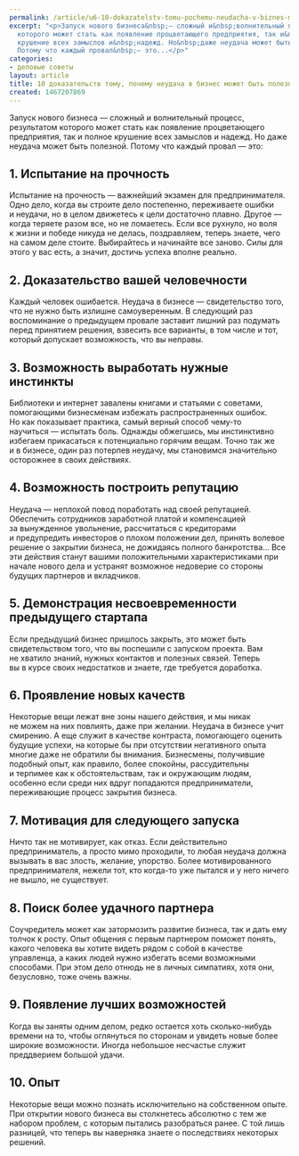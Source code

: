 ```yaml
---
permalink: /article/u6-10-dokazatelstv-tomu-pochemu-neudacha-v-biznes-mozhet-byt-polezna
excerpt: "<p>Запуск нового бизнеса&nbsp;— сложный и&nbsp;волнительный процесс, результатом
  которого может стать как появление процветающего предприятия, так и&nbsp;полное
  крушение всех замыслов и&nbsp;надежд. Но&nbsp;даже неудача может быть полезной.
  Потому что каждый провал&nbsp;— это...</p>"
categories:
- деловые советы
layout: article
title: 10 доказательств тому, почему неудача в бизнес может быть полезна
created: 1467207869
---
```

Запуск нового бизнеса — сложный и волнительный процесс, результатом которого может стать как появление процветающего предприятия, так и полное крушение всех замыслов и надежд. Но даже неудача может быть полезной. Потому что каждый провал — это:

## 1. Испытание на прочность ##

Испытание на прочность — важнейший экзамен для предпринимателя. Одно дело, когда вы строите дело постепенно, переживаете ошибки и неудачи, но в целом движетесь к цели достаточно плавно. Другое — когда теряете разом все, но не ломаетесь. Если все рухнуло, но воля к жизни и победе никуда не делась, поздравляем, теперь знаете, чего на самом деле стоите. Выбирайтесь и начинайте все заново. Силы для этого у вас есть, а значит, достичь успеха вполне реально.

## 2. Доказательство вашей человечности ##

Каждый человек ошибается. Неудача в бизнесе — свидетельство того, что не нужно быть излишне самоуверенным. В следующий раз воспоминание о предыдущем провале заставит лишний раз подумать перед принятием решения, взвесить все варианты, в том числе и тот, который допускает возможность, что вы неправы.

## 3. Возможность выработать нужные инстинкты ##

Библиотеки и интернет завалены книгами и статьями с советами, помогающими бизнесменам избежать распространенных ошибок. Но как показывает практика, самый верный способ чему-то научиться — испытать боль. Однажды обжегшись, мы инстинктивно избегаем прикасаться к потенциально горячим вещам. Точно так же и в бизнесе, один раз потерпев неудачу, мы становимся значительно осторожнее в своих действиях.

## 4. Возможность построить репутацию ##

Неудача — неплохой повод поработать над своей репутацией. Обеспечить сотрудников заработной платой и компенсацией за вынужденное увольнение, рассчитаться с кредиторами и предупредить инвесторов о плохом положении дел, принять волевое решение о закрытии бизнеса, не дожидаясь полного банкротства... Все эти действия станут вашими положительными характеристиками при начале нового дела и устранят возможное недоверие со стороны будущих партнеров и вкладчиков.

## 5. Демонстрация несвоевременности предыдущего стартапа ##

Если предыдущий бизнес пришлось закрыть, это может быть свидетельством того, что вы поспешили с запуском проекта. Вам не хватило знаний, нужных контактов и полезных связей. Теперь вы в курсе своих недостатков и знаете, где требуется доработка.

## 6. Проявление новых качеств ##

Некоторые вещи лежат вне зоны нашего действия, и мы никак не можем на них повлиять, даже при желании. Неудача в бизнесе учит смирению. А еще служит в качестве контраста, помогающего оценить будущие успехи, на которые бы при отсутствии негативного опыта многие даже не обратили бы внимания. Бизнесмены, получившие подобный опыт, как правило, более спокойны, рассудительны и терпимее как к обстоятельствам, так и окружающим людям, особенно если среди них вдруг попадаются предприниматели, переживающие процесс закрытия бизнеса.

## 7. Мотивация для следующего запуска ##

Ничто так не мотивирует, как отказ. Если действительно предприниматель, а просто мимо проходили, то любая неудача должна вызывать в вас злость, желание, упорство. Более мотивированного предпринимателя, нежели тот, кто когда-то уже пытался и у него ничего не вышло, не существует.

## 8. Поиск более удачного партнера ##

Соучредитель может как затормозить развитие бизнеса, так и дать ему толчок к росту. Опыт общения с первым партнером поможет понять, какого человека вы хотите видеть рядом с собой в качестве управленца, а каких людей нужно избегать всеми возможными способами. При этом дело отнюдь не в личных симпатиях, хотя они, безусловно, тоже очень важны.

## 9. Появление лучших возможностей ##

Когда вы заняты одним делом, редко остается хоть сколько-нибудь времени на то, чтобы оглянуться по сторонам и увидеть новые более широкие возможности. Иногда небольшое несчастье служит преддверием большой удачи.

## 10. Опыт ##

Некоторые вещи можно познать исключительно на собственном опыте. При открытии нового бизнеса вы столкнетесь абсолютно с тем же набором проблем, с которым пытались разобраться ранее. С той лишь разницей, что теперь вы наверняка знаете о последствиях некоторых решений.

